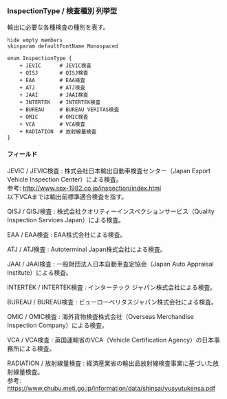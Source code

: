 ### InspectionType / 検査種別 列挙型

輸出に必要な各種検査の種別を表す。

```plantuml
hide empty members
skinparam defaultFontName Monospaced

enum InspectionType {
    + JEVIC      # JEVIC検査
    + QISJ       # QISJ検査
    + EAA        # EAA検査
    + ATJ        # ATJ検査
    + JAAI       # JAAI検査
    + INTERTEK   # INTERTEK検査
    + BUREAU     # BUREAU VERITAS検査
    + OMIC       # OMIC検査
    + VCA        # VCA検査
    + RADIATION  # 放射線量検査
}
```

#### フィールド

JEVIC / JEVIC検査
: 株式会社日本輸出自動車検査センター（Japan Export Vehicle Inspection Center）による検査。  
参考: http://www.spx-1982.co.jp/inspection/index.html  
以下VCAまでは輸出前標準適合検査を指す。

QISJ / QISJ検査
: 株式会社クオリティーインスペクションサービス（Quality Inspection Services Japan）による検査。

EAA / EAA検査
: EAA株式会社による検査。

ATJ / ATJ検査
: Autoterminal Japan株式会社による検査。

JAAI / JAAI検査
: 一般財団法人日本自動車査定協会（Japan Auto Appraisal Institute）による検査。

INTERTEK / INTERTEK検査
: インターテック ジャパン株式会社による検査。

BUREAU / BUREAU検査
: ビューローベリタスジャパン株式会社による検査。

OMIC / OMIC検査
: 海外貨物検査株式会社（Overseas Merchandise Inspection Company）による検査。

VCA / VCA検査
: 英国運輸省のVCA（Vehicle Certification Agency）の日本事務所による検査。

RADIATION / 放射線量検査
: 経済産業省の輸出品放射線検査事業に基づいた放射線量検査。  
参考: https://www.chubu.meti.go.jp/information/data/shinsai/yusyutukensa.pdf
